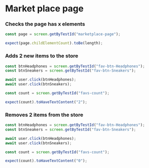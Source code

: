 # Market place page

### Checks the page has x elements

```js
const page = screen.getByTestId("marketplace-page");

expect(page.childElementCount).toBe(length);
```

### Adds 2 new items to the store

```js
const btnHeadphones = screen.getByTestId("fav-btn-Headphones");
const btnSneakers = screen.getByTestId("fav-btn-Sneakers");

await user.click(btnHeadphones);
await user.click(btnSneakers);

const count = screen.getByTestId("favs-count");

expect(count).toHaveTextContent("2");
```

### Removes 2 items from the store

```js
const btnHeadphones = screen.getByTestId("fav-btn-Headphones");
const btnSneakers = screen.getByTestId("fav-btn-Sneakers");

await user.click(btnHeadphones);
await user.click(btnSneakers);

const count = screen.getByTestId("favs-count");

expect(count).toHaveTextContent("0");
```

